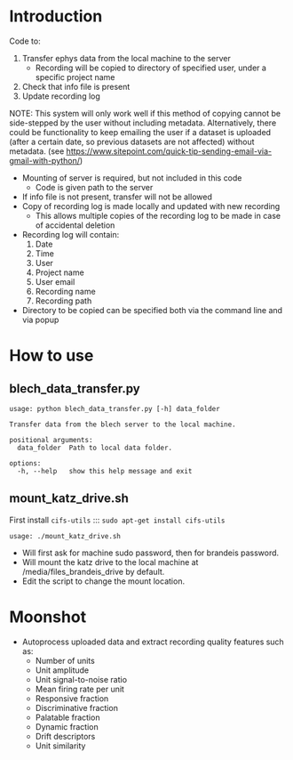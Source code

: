 # Introduction
Code to:
1. Transfer ephys data from the local machine to the server
    - Recording will be copied to directory of specified user, under a specific project name
2. Check that info file is present
3. Update recording log

NOTE: This system will only work well if this method of copying cannot be side-stepped
    by the user without including metadata.
    Alternatively, there could be functionality to keep emailing the user if a dataset is uploaded
    (after a certain date, so previous datasets are not affected) without metadata.
    (see https://www.sitepoint.com/quick-tip-sending-email-via-gmail-with-python/)

- Mounting of server is required, but not included in this code
    - Code is given path to the server
- If info file is not present, transfer will not be allowed
- Copy of recording log is made locally and updated with new recording
    - This allows multiple copies of the recording log to be made in case of accidental deletion
- Recording log will contain:
    1) Date
    2) Time
    3) User
    4) Project name
    5) User email
    6) Recording name
    7) Recording path
- Directory to be copied can be specified both via the command line and via popup

# How to use

## blech_data_transfer.py
```
usage: python blech_data_transfer.py [-h] data_folder

Transfer data from the blech server to the local machine.

positional arguments:
  data_folder  Path to local data folder.

options:
  -h, --help   show this help message and exit
```

## mount_katz_drive.sh
First install `cifs-utils` ::: `sudo apt-get install cifs-utils`
```
usage: ./mount_katz_drive.sh
```
- Will first ask for machine sudo password, then for brandeis password.
- Will mount the katz drive to the local machine at /media/files_brandeis_drive by default.
- Edit the script to change the mount location.

# Moonshot
- Autoprocess uploaded data and extract recording quality features such as:
    - Number of units
    - Unit amplitude
    - Unit signal-to-noise ratio
    - Mean firing rate per unit
    - Responsive fraction
    - Discriminative fraction
    - Palatable fraction
    - Dynamic fraction
    - Drift descriptors
    - Unit similarity 
